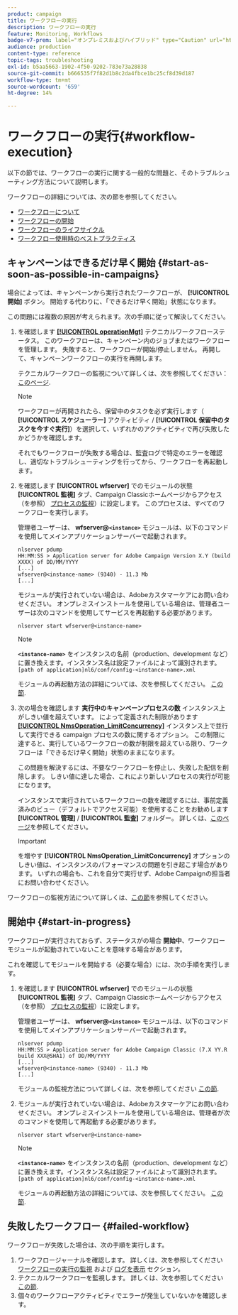 ```yaml
---
product: campaign
title: ワークフローの実行
description: ワークフローの実行
feature: Monitoring, Workflows
badge-v7-prem: label="オンプレミスおよびハイブリッド" type="Caution" url="https://experienceleague.adobe.com/docs/campaign-classic/using/installing-campaign-classic/architecture-and-hosting-models/hosting-models-lp/hosting-models.html?lang=ja" tooltip="オンプレミスデプロイメントとハイブリッドデプロイメントにのみ適用されます"
audience: production
content-type: reference
topic-tags: troubleshooting
exl-id: b5aa5663-1902-4f50-9202-783e73a28838
source-git-commit: b666535f7f82d1b8c2da4fbce1bc25cf8d39d187
workflow-type: tm+mt
source-wordcount: '659'
ht-degree: 14%

---
```


# ワークフローの実行{#workflow-execution}



以下の節では、ワークフローの実行に関する一般的な問題と、そのトラブルシューティング方法について説明します。

ワークフローの詳細については、次の節を参照してください。

* [ワークフローについて](../../workflow/using/about-workflows.md)
* [ワークフローの開始](../../workflow/using/starting-a-workflow.md)
* [ワークフローのライフサイクル](../../workflow/using/workflow-life-cycle.md)
* [ワークフロー使用時のベストプラクティス](../../workflow/using/workflow-best-practices.md)

## キャンペーンはできるだけ早く開始 {#start-as-soon-as-possible-in-campaigns}

場合によっては、キャンペーンから実行されたワークフローが、 **[!UICONTROL 開始]** ボタン。 開始する代わりに、「できるだけ早く開始」状態になります。

この問題には複数の原因が考えられます。次の手順に従って解決してください。

1. を確認します [**[!UICONTROL operationMgt]**](../../workflow/using/about-technical-workflows.md) テクニカルワークフローステータス。 このワークフローは、キャンペーン内のジョブまたはワークフローを管理します。 失敗すると、ワークフローが開始/停止しません。 再開して、キャンペーンワークフローの実行を再開します。

   テクニカルワークフローの監視について詳しくは、次を参照してください： [このページ](../../workflow/using/monitoring-technical-workflows.md).

   >[!NOTE]
   >
   >ワークフローが再開されたら、保留中のタスクを必ず実行します（ **[!UICONTROL スケジューラー]** アクティビティ / **[!UICONTROL 保留中のタスクを今すぐ実行]**）を選択して、いずれかのアクティビティで再び失敗したかどうかを確認します。

   それでもワークフローが失敗する場合は、監査ログで特定のエラーを確認し、適切なトラブルシューティングを行ってから、ワークフローを再起動します。

1. を確認します **[!UICONTROL wfserver]** でのモジュールの状態 **[!UICONTROL 監視]** タブ、Campaign Classicホームページからアクセス（を参照） [プロセスの監視](../../production/using/monitoring-processes.md)）に設定します。 このプロセスは、すべてのワークフローを実行します。

   管理者ユーザーは、 **wfserver@`<instance>`** モジュールは、以下のコマンドを使用してメインアプリケーションサーバーで起動されます。

   ```
   nlserver pdump
   HH:MM:SS > Application server for Adobe Campaign Version X.Y (build XXXX) of DD/MM/YYYY
   [...]
   wfserver@<instance-name> (9340) - 11.3 Mb
   [...]
   ```

   モジュールが実行されていない場合は、Adobeカスタマーケアにお問い合わせください。 オンプレミスインストールを使用している場合は、管理者ユーザーは次のコマンドを使用してサービスを再起動する必要があります。

   ```
   nlserver start wfserver@<instance-name>
   ```

   >[!NOTE]
   >
   >**`<instance-name>`** をインスタンスの名前（production、development など）に置き換えます。インスタンス名は設定ファイルによって識別されます。
   >`[path of application]nl6/conf/config-<instance-name>.xml`

   モジュールの再起動方法の詳細については、次を参照してください。 [この節](../../production/using/usual-commands.md#module-launch-commands).

1. 次の場合を確認します **実行中のキャンペーンプロセスの数** インスタンス上がしきい値を超えています。 によって定義された制限があります [**[!UICONTROL NmsOperation_LimitConcurrency]**](../../installation/using/configuring-campaign-options.md#campaign-e-workflow-management) インスタンス上で並行して実行できる campaign プロセスの数に関するオプション。 この制限に達すると、実行しているワークフローの数が制限を超えている限り、ワークフローは「できるだけ早く開始」状態のままになります。

   この問題を解決するには、不要なワークフローを停止し、失敗した配信を削除します。 しきい値に達した場合、これにより新しいプロセスの実行が可能になります。

   インスタンスで実行されているワークフローの数を確認するには、事前定義済みのビュー（デフォルトでアクセス可能）を使用することをお勧めします **[!UICONTROL 管理]** / **[!UICONTROL 監査]** フォルダー。 詳しくは、[このページ](../../workflow/using/monitoring-workflow-execution.md#filtering-workflows-status)を参照してください。

   >[!IMPORTANT]
   >
   >を増やす **[!UICONTROL NmsOperation_LimitConcurrency]** オプションのしきい値は、インスタンスのパフォーマンスの問題を引き起こす場合があります。 いずれの場合も、これを自分で実行せず、Adobe Campaignの担当者にお問い合わせください。

ワークフローの監視方法について詳しくは、[この節](../../workflow/using/monitoring-workflow-execution.md)を参照してください。

## 開始中 {#start-in-progress}

ワークフローが実行されておらず、ステータスがの場合 **開始中**、ワークフローモジュールが起動されていないことを意味する場合があります。

これを確認してモジュールを開始する（必要な場合）には、次の手順を実行します。

1. を確認します **[!UICONTROL wfserver]** でのモジュールの状態 **[!UICONTROL 監視]** タブ、Campaign Classicホームページからアクセス（を参照） [プロセスの監視](../../production/using/monitoring-processes.md)）に設定します。

   管理者ユーザーは、 **wfserver@`<instance>`** モジュールは、以下のコマンドを使用してメインアプリケーションサーバーで起動されます。

   ```
   nlserver pdump
   HH:MM:SS > Application server for Adobe Campaign Classic (7.X YY.R build XXX@SHA1) of DD/MM/YYYY
   [...]
   wfserver@<instance-name> (9340) - 11.3 Mb
   [...]
   ```

   モジュールの監視方法について詳しくは、次を参照してください [この節](../../production/using/usual-commands.md#monitoring-commands-).

1. モジュールが実行されていない場合は、Adobeカスタマーケアにお問い合わせください。 オンプレミスインストールを使用している場合は、管理者が次のコマンドを使用して再起動する必要があります。

   ```
   nlserver start wfserver@<instance-name>
   ```

   >[!NOTE]
   >
   >**`<instance-name>`** をインスタンスの名前（production、development など）に置き換えます。インスタンス名は設定ファイルによって識別されます。
   >`[path of application]nl6/conf/config-<instance-name>.xml`

   モジュールの再起動方法の詳細については、次を参照してください。 [この節](../../production/using/usual-commands.md#module-launch-commands).

## 失敗したワークフロー {#failed-workflow}

ワークフローが失敗した場合は、次の手順を実行します。

1. ワークフロージャーナルを確認します。 詳しくは、次を参照してください [ワークフローの実行の監視](../../workflow/using/monitoring-workflow-execution.md) および [ログを表示](../../workflow/using/monitoring-workflow-execution.md#displaying-logs) セクション。
1. テクニカルワークフローを監視します。 詳しくは、次を参照してください [この節](../../workflow/using/monitoring-technical-workflows.md).
1. 個々のワークフローアクティビティでエラーが発生していないかを確認します。
